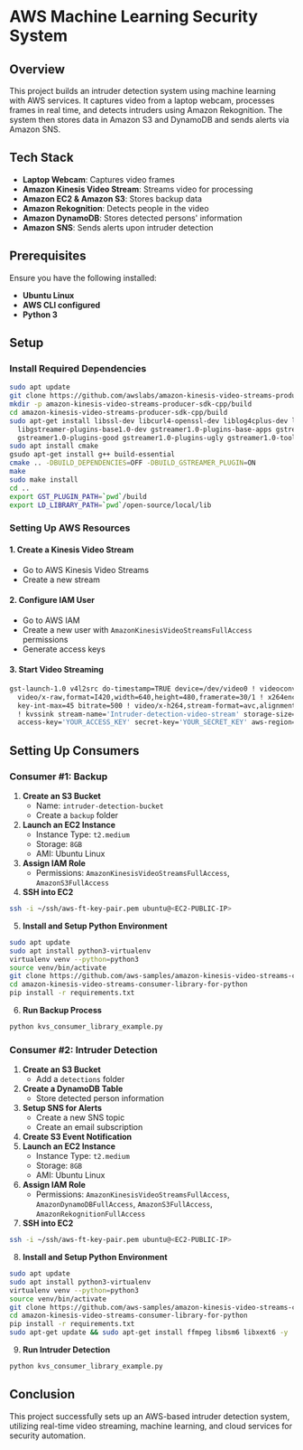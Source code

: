 # AWS Machine Learning Security System

## Overview
This project builds an intruder detection system using machine learning with AWS services. It captures video from a laptop webcam, processes frames in real time, and detects intruders using Amazon Rekognition. The system then stores data in Amazon S3 and DynamoDB and sends alerts via Amazon SNS.

## Tech Stack
- **Laptop Webcam**: Captures video frames
- **Amazon Kinesis Video Stream**: Streams video for processing
- **Amazon EC2 & Amazon S3**: Stores backup data
- **Amazon Rekognition**: Detects people in the video
- **Amazon DynamoDB**: Stores detected persons' information
- **Amazon SNS**: Sends alerts upon intruder detection

## Prerequisites
Ensure you have the following installed:
- **Ubuntu Linux**
- **AWS CLI configured**
- **Python 3**

## Setup
### Install Required Dependencies
```sh
sudo apt update
git clone https://github.com/awslabs/amazon-kinesis-video-streams-producer-sdk-cpp.git
mkdir -p amazon-kinesis-video-streams-producer-sdk-cpp/build
cd amazon-kinesis-video-streams-producer-sdk-cpp/build
sudo apt-get install libssl-dev libcurl4-openssl-dev liblog4cplus-dev libgstreamer1.0-dev \
  libgstreamer-plugins-base1.0-dev gstreamer1.0-plugins-base-apps gstreamer1.0-plugins-bad \
  gstreamer1.0-plugins-good gstreamer1.0-plugins-ugly gstreamer1.0-tools
sudo apt install cmake
gsudo apt-get install g++ build-essential
cmake .. -DBUILD_DEPENDENCIES=OFF -DBUILD_GSTREAMER_PLUGIN=ON
make
sudo make install
cd ..
export GST_PLUGIN_PATH=`pwd`/build
export LD_LIBRARY_PATH=`pwd`/open-source/local/lib
```

### Setting Up AWS Resources
#### 1. Create a Kinesis Video Stream
- Go to AWS Kinesis Video Streams
- Create a new stream

#### 2. Configure IAM User
- Go to AWS IAM
- Create a new user with `AmazonKinesisVideoStreamsFullAccess` permissions
- Generate access keys

#### 3. Start Video Streaming
```sh
gst-launch-1.0 v4l2src do-timestamp=TRUE device=/dev/video0 ! videoconvert ! \
  video/x-raw,format=I420,width=640,height=480,framerate=30/1 ! x264enc bframes=0 \
  key-int-max=45 bitrate=500 ! video/x-h264,stream-format=avc,alignment=au,profile=baseline \
  ! kvssink stream-name='Intruder-detection-video-stream' storage-size=512 \
  access-key='YOUR_ACCESS_KEY' secret-key='YOUR_SECRET_KEY' aws-region='us-east-1'
```

## Setting Up Consumers
### Consumer #1: Backup
1. **Create an S3 Bucket**
   - Name: `intruder-detection-bucket`
   - Create a `backup` folder
2. **Launch an EC2 Instance**
   - Instance Type: `t2.medium`
   - Storage: `8GB`
   - AMI: Ubuntu Linux
3. **Assign IAM Role**
   - Permissions: `AmazonKinesisVideoStreamsFullAccess`, `AmazonS3FullAccess`
4. **SSH into EC2**
```sh
ssh -i ~/ssh/aws-ft-key-pair.pem ubuntu@<EC2-PUBLIC-IP>
```
5. **Install and Setup Python Environment**
```sh
sudo apt update
sudo apt install python3-virtualenv
virtualenv venv --python=python3
source venv/bin/activate
git clone https://github.com/aws-samples/amazon-kinesis-video-streams-consumer-library-for-python.git
cd amazon-kinesis-video-streams-consumer-library-for-python
pip install -r requirements.txt
```
6. **Run Backup Process**
```sh
python kvs_consumer_library_example.py
```

### Consumer #2: Intruder Detection
1. **Create an S3 Bucket**
   - Add a `detections` folder
2. **Create a DynamoDB Table**
   - Store detected person information
3. **Setup SNS for Alerts**
   - Create a new SNS topic
   - Create an email subscription
4. **Create S3 Event Notification**
5. **Launch an EC2 Instance**
   - Instance Type: `t2.medium`
   - Storage: `8GB`
   - AMI: Ubuntu Linux
6. **Assign IAM Role**
   - Permissions: `AmazonKinesisVideoStreamsFullAccess`, `AmazonDynamoDBFullAccess`, `AmazonS3FullAccess`, `AmazonRekognitionFullAccess`
7. **SSH into EC2**
```sh
ssh -i ~/ssh/aws-ft-key-pair.pem ubuntu@<EC2-PUBLIC-IP>
```
8. **Install and Setup Python Environment**
```sh
sudo apt update
sudo apt install python3-virtualenv
virtualenv venv --python=python3
source venv/bin/activate
git clone https://github.com/aws-samples/amazon-kinesis-video-streams-consumer-library-for-python.git
cd amazon-kinesis-video-streams-consumer-library-for-python
pip install -r requirements.txt
sudo apt-get update && sudo apt-get install ffmpeg libsm6 libxext6 -y
```
9. **Run Intruder Detection**
```sh
python kvs_consumer_library_example.py
```

## Conclusion
This project successfully sets up an AWS-based intruder detection system, utilizing real-time video streaming, machine learning, and cloud services for security automation.
